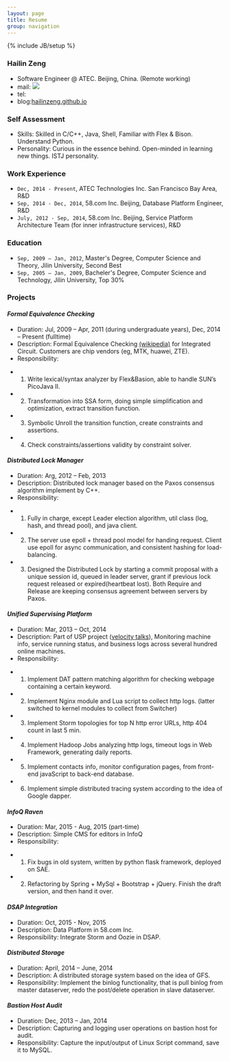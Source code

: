 ```yaml
---
layout: page
title: Resume
group: navigation
---
```

{% include JB/setup %}

### Hailin Zeng ###
- Software Engineer @ ATEC. Beijing, China. (Remote working)
- mail: <img src="{{ site.url }}/email.png">
- tel:[]()
- blog:[hailinzeng.github.io](http://hailinzeng.github.io)

### Self Assessment ###
- Skills: Skilled in C/C++, Java, Shell, Familiar with Flex & Bison. Understand Python.
- Personality: Curious in the essence behind. Open-minded in learning new things. ISTJ personality.

### Work Experience ###
- `Dec, 2014 - Present`, ATEC Technologies Inc. San Francisco Bay Area, R&D
- `Sep, 2014 - Dec, 2014`, 58.com Inc. Beijing, Database Platform Engineer, R&D
- `July, 2012 - Sep, 2014`, 58.com Inc. Beijing, Service Platform Architecture Team (for inner infrastructure services), R&D

### Education ###
- `Sep, 2009 – Jan, 2012`, Master's Degree, Computer Science and Theory, Jilin University, Second Best
- `Sep, 2005 – Jan, 2009`, Bacheler's Degree, Computer Science and Technology, Jilin University, Top 30%

### Projects ###

#### *Formal Equivalence Checking* ####
- Duration: Jul, 2009 – Apr, 2011 (during undergraduate years), Dec, 2014 – Present (fulltime)
- Description: Formal Equivalence Checking [(wikipedia)](http://en.wikipedia.org/wiki/Formal_equivalence_checking) for Integrated Circuit. Customers are chip vendors (eg, MTK, huawei, ZTE).
- Responsibility:
* 1) Write lexical/syntax analyzer by Flex&Basion, able to handle SUN’s PicoJava II.
* 2) Transformation into SSA form, doing simple simplification and optimization, extract transition function.
* 3) Symbolic Unroll the transition function, create constraints and assertions.
* 4) Check constraints/assertions validity by constraint solver.

#### *Distributed Lock Manager* ####
- Duration: Arg, 2012 – Feb, 2013
- Description: Distributed lock manager based on the Paxos consensus algorithm implement by C++.
- Responsibility:
* 1) Fully in charge, except Leader election algorithm, util class (log, hash, and thread pool), and java client.
* 2) The server use epoll + thread pool model for handing request. Client use epoll for async communication, and consistent hashing for load-balancing.
* 3) Designed the Distributed Lock by starting a commit proposal with a unique session id, queued in leader server, grant if previous lock request released or expired(heartbeat lost). Both Require and Release are keeping consensus agreement between servers by Paxos.

#### *Unified Supervising Platform* ####
- Duration: Mar, 2013 – Oct, 2014
- Description: Part of USP project ([velocity talks](http://velocity.oreilly.com.cn/2013/index.php?func=session&id=16)), Monitoring machine info, service running status, and business logs across several hundred online machines.
- Responsibility:
* 1) Implement DAT pattern matching algorithm for checking webpage containing a certain keyword.
* 2) Implement Nginx module and Lua script to collect http logs. (latter switched to kernel modules to collect from Switcher)
* 3) Implement Storm topologies for top N http error URLs, http 404 count in last 5 min.
* 4) Implement Hadoop Jobs analyzing http logs, timeout logs in Web Framework, generating daily reports.
* 5) Implement contacts info, monitor configuration pages, from front-end javaScript to back-end database.
* 6) Implement simple distributed tracing system according to the idea of Google dapper.

#### *InfoQ Raven* ####
- Duration: Mar, 2015 - Aug, 2015 (part-time)
- Description: Simple CMS for editors in InfoQ
- Responsibility:
* 1) Fix bugs in old system, written by python flask framework, deployed on SAE.
* 2) Refactoring by Spring + MySql + Bootstrap + jQuery. Finish the draft version, and then hand it over.

#### *DSAP Integration* #####
- Duration: Oct, 2015 - Nov, 2015
- Description: Data Platform in 58.com Inc.
- Responsibility: Integrate Storm and Oozie in DSAP.

#### *Distributed Storage* ####
- Duration: April, 2014 – June, 2014
- Description: A distributed storage system based on the idea of GFS.
- Responsibility: Implement the binlog functionality, that is pull binlog from master dataserver, redo the post/delete operation in slave dataserver.

#### *Bastion Host Audit* ####
- Duration: Dec, 2013 – Jan, 2014
- Description: Capturing and logging user operations on bastion host for audit.
- Responsibility: Capture the input/output of Linux Script command, save it to MySQL.

